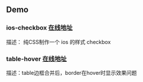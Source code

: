 ## Demo

### ios-checkbox    [在线地址](https://ices1.github.io/demo/ios-checkbox-o/index.html)
描述： 纯CSS制作一个 ios 的样式 checkbox

### table-hover   [在线地址](https://ices1.github.io/demo/table-hover/index.html)
描述：table边框合并后，border在hover时显示效果问题
